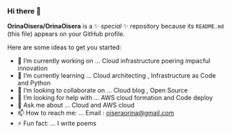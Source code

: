 ### Hi there 👋


**OrinaOisera/OrinaOisera** is a ✨ _special_ ✨ repository because its `README.md` (this file) appears on your GitHub profile.

Here are some ideas to get you started:

- 🔭 I’m currently working on ... Cloud infrastructure poering impacful innovation
- 🌱 I’m currently learning ... Cloud architecting , Infrastructure as Code and Python
- 👯 I’m looking to collaborate on ... Cloud blog , Open Source
- 🤔 I’m looking for help with ... AWS cloud formation and Code deploy
- 💬 Ask me about ... Cloud  and AWS  cloud
- 📫 How to reach me: ... Email : oiseraorina@gmail.com
- ⚡ Fun fact: ... I write poems

